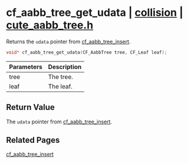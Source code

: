 # cf_aabb_tree_get_udata | [collision](https://github.com/RandyGaul/cute_framework/blob/master/docs/collision_readme.md) | [cute_aabb_tree.h](https://github.com/RandyGaul/cute_framework/blob/master/include/cute_aabb_tree.h)

Returns the `udata` pointer from [cf_aabb_tree_insert](https://github.com/RandyGaul/cute_framework/blob/master/docs/collision/cf_aabb_tree_insert.md).

```cpp
void* cf_aabb_tree_get_udata(CF_AabbTree tree, CF_Leaf leaf);
```

Parameters | Description
--- | ---
tree | The tree.
leaf | The leaf.

## Return Value

The `udata` pointer from [cf_aabb_tree_insert](https://github.com/RandyGaul/cute_framework/blob/master/docs/collision/cf_aabb_tree_insert.md).

## Related Pages

[cf_aabb_tree_insert](https://github.com/RandyGaul/cute_framework/blob/master/docs/collision/cf_aabb_tree_insert.md)  
